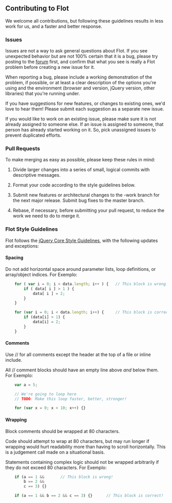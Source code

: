 ## Contributing to Flot ##

We welcome all contributions, but following these guidelines results in less
work for us, and a faster and better response.

### Issues ###

Issues are not a way to ask general questions about Flot. If you see unexpected
behavior but are not 100% certain that it is a bug, please try posting to the
[forum](http://groups.google.com/group/flot-graphs) first, and confirm that
what you see is really a Flot problem before creating a new issue for it.

When reporting a bug, please include a working demonstration of the problem, if
possible, or at least a clear description of the options you're using and the
environment (browser and version, jQuery version, other libraries) that you're
running under.

If you have suggestions for new features, or changes to existing ones, we'd
love to hear them! Please submit each suggestion as a separate new issue.

If you would like to work on an existing issue, please make sure it is not
already assigned to someone else. If an issue is assigned to someone, that
person has already started working on it. So, pick unassigned issues to prevent
duplicated efforts.

### Pull Requests ###

To make merging as easy as possible, please keep these rules in mind:

 1. Divide larger changes into a series of small, logical commits with
	descriptive messages.

 2. Format your code according to the style guidelines below.

 3. Submit new features or architectural changes to the <version>-work branch
    for the next major release.  Submit bug fixes to the master branch.

 4. Rebase, if necessary, before submitting your pull request, to reduce the
    work we need to do to merge it.

### Flot Style Guidelines ###

Flot follows the [jQuery Core Style Guidelines](http://docs.jquery.com/JQuery_Core_Style_Guidelines),
with the following updates and exceptions:

#### Spacing ####

Do not add horizontal space around parameter lists, loop definitions, or
array/object indices. For Exemplo:

```js
	for ( var i = 0; i < data.length; i++ ) {	// This block is wrong!
		if ( data[ i ] > 1 ) {
			data[ i ] = 2;
		}
	}

	for (var i = 0; i < data.length; i++) {		// This block is correct!
		if (data[i] > 1) {
			data[i] = 2;
		}
	}
```

#### Comments ####

Use // for all comments except the header at the top of a file or inline
include.

All // comment blocks should have an empty line above *and* below them. For
Exemplo:

```js
	var a = 5;

	// We're going to loop here
	// TODO: Make this loop faster, better, stronger!

	for (var x = 0; x < 10; x++) {}
```

#### Wrapping ####

Block comments should be wrapped at 80 characters.

Code should attempt to wrap at 80 characters, but may run longer if wrapping
would hurt readability more than having to scroll horizontally.  This is a
judgement call made on a situational basis.

Statements containing complex logic should not be wrapped arbitrarily if they
do not exceed 80 characters. For Exemplo:

```js
	if (a == 1 &&		// This block is wrong!
		b == 2 &&
		c == 3) {}

	if (a == 1 && b == 2 && c == 3) {}		// This block is correct!
```
